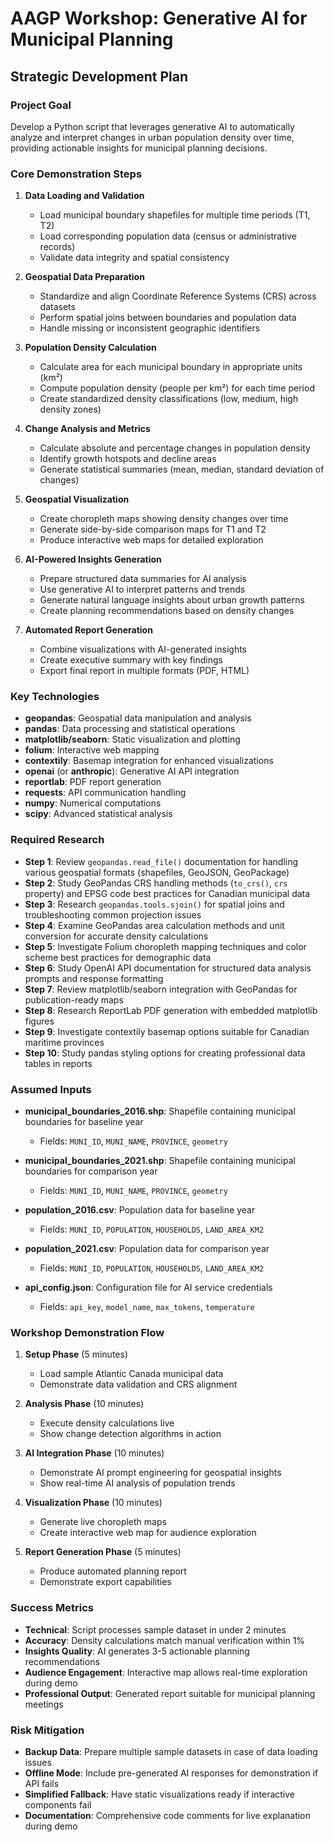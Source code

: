 # AAGP Workshop: Generative AI for Municipal Planning

## Strategic Development Plan

### Project Goal

Develop a Python script that leverages generative AI to automatically analyze and interpret changes in urban population density over time, providing actionable insights for municipal planning decisions.

### Core Demonstration Steps

1. **Data Loading and Validation**

   - Load municipal boundary shapefiles for multiple time periods (T1, T2)
   - Load corresponding population data (census or administrative records)
   - Validate data integrity and spatial consistency

2. **Geospatial Data Preparation**

   - Standardize and align Coordinate Reference Systems (CRS) across datasets
   - Perform spatial joins between boundaries and population data
   - Handle missing or inconsistent geographic identifiers

3. **Population Density Calculation**

   - Calculate area for each municipal boundary in appropriate units (km²)
   - Compute population density (people per km²) for each time period
   - Create standardized density classifications (low, medium, high density zones)

4. **Change Analysis and Metrics**

   - Calculate absolute and percentage changes in population density
   - Identify growth hotspots and decline areas
   - Generate statistical summaries (mean, median, standard deviation of changes)

5. **Geospatial Visualization**

   - Create choropleth maps showing density changes over time
   - Generate side-by-side comparison maps for T1 and T2
   - Produce interactive web maps for detailed exploration

6. **AI-Powered Insights Generation**

   - Prepare structured data summaries for AI analysis
   - Use generative AI to interpret patterns and trends
   - Generate natural language insights about urban growth patterns
   - Create planning recommendations based on density changes

7. **Automated Report Generation**
   - Combine visualizations with AI-generated insights
   - Create executive summary with key findings
   - Export final report in multiple formats (PDF, HTML)

### Key Technologies

- **geopandas**: Geospatial data manipulation and analysis
- **pandas**: Data processing and statistical operations
- **matplotlib/seaborn**: Static visualization and plotting
- **folium**: Interactive web mapping
- **contextily**: Basemap integration for enhanced visualizations
- **openai** (or **anthropic**): Generative AI API integration
- **reportlab**: PDF report generation
- **requests**: API communication handling
- **numpy**: Numerical computations
- **scipy**: Advanced statistical analysis

### Required Research

- **Step 1**: Review `geopandas.read_file()` documentation for handling various geospatial formats (shapefiles, GeoJSON, GeoPackage)
- **Step 2**: Study GeoPandas CRS handling methods (`to_crs()`, `crs` property) and EPSG code best practices for Canadian municipal data
- **Step 3**: Research `geopandas.tools.sjoin()` for spatial joins and troubleshooting common projection issues
- **Step 4**: Examine GeoPandas area calculation methods and unit conversion for accurate density calculations
- **Step 5**: Investigate Folium choropleth mapping techniques and color scheme best practices for demographic data
- **Step 6**: Study OpenAI API documentation for structured data analysis prompts and response formatting
- **Step 7**: Review matplotlib/seaborn integration with GeoPandas for publication-ready maps
- **Step 8**: Research ReportLab PDF generation with embedded matplotlib figures
- **Step 9**: Investigate contextily basemap options suitable for Canadian maritime provinces
- **Step 10**: Study pandas styling options for creating professional data tables in reports

### Assumed Inputs

- **municipal_boundaries_2016.shp**: Shapefile containing municipal boundaries for baseline year
  - Fields: `MUNI_ID`, `MUNI_NAME`, `PROVINCE`, `geometry`
- **municipal_boundaries_2021.shp**: Shapefile containing municipal boundaries for comparison year
  - Fields: `MUNI_ID`, `MUNI_NAME`, `PROVINCE`, `geometry`
- **population_2016.csv**: Population data for baseline year
  - Fields: `MUNI_ID`, `POPULATION`, `HOUSEHOLDS`, `LAND_AREA_KM2`
- **population_2021.csv**: Population data for comparison year

  - Fields: `MUNI_ID`, `POPULATION`, `HOUSEHOLDS`, `LAND_AREA_KM2`

- **api_config.json**: Configuration file for AI service credentials
  - Fields: `api_key`, `model_name`, `max_tokens`, `temperature`

### Workshop Demonstration Flow

1. **Setup Phase** (5 minutes)

   - Load sample Atlantic Canada municipal data
   - Demonstrate data validation and CRS alignment

2. **Analysis Phase** (10 minutes)

   - Execute density calculations live
   - Show change detection algorithms in action

3. **AI Integration Phase** (10 minutes)

   - Demonstrate AI prompt engineering for geospatial insights
   - Show real-time AI analysis of population trends

4. **Visualization Phase** (10 minutes)

   - Generate live choropleth maps
   - Create interactive web map for audience exploration

5. **Report Generation Phase** (5 minutes)
   - Produce automated planning report
   - Demonstrate export capabilities

### Success Metrics

- **Technical**: Script processes sample dataset in under 2 minutes
- **Accuracy**: Density calculations match manual verification within 1%
- **Insights Quality**: AI generates 3-5 actionable planning recommendations
- **Audience Engagement**: Interactive map allows real-time exploration during demo
- **Professional Output**: Generated report suitable for municipal planning meetings

### Risk Mitigation

- **Backup Data**: Prepare multiple sample datasets in case of data loading issues
- **Offline Mode**: Include pre-generated AI responses for demonstration if API fails
- **Simplified Fallback**: Have static visualizations ready if interactive components fail
- **Documentation**: Comprehensive code comments for live explanation during demo
